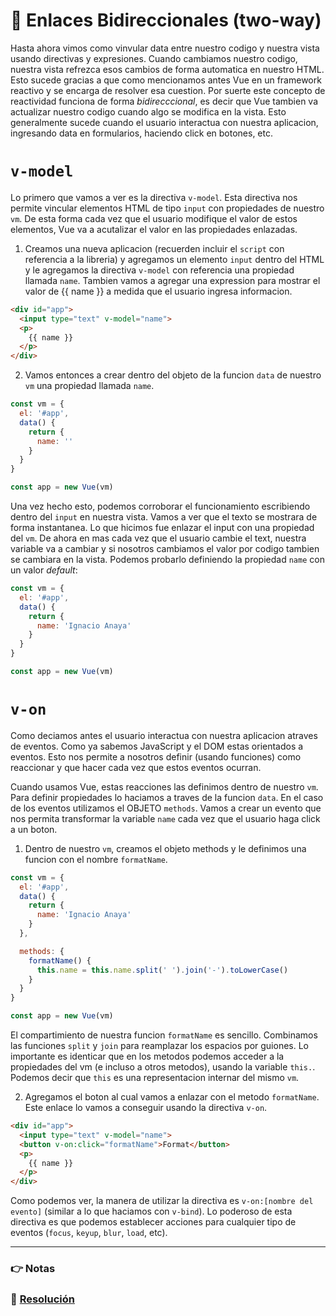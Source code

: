 # 🔁 Enlaces Bidireccionales (two-way)

Hasta ahora vimos como vinvular data entre nuestro codigo y nuestra vista usando directivas y expresiones. Cuando cambiamos nuestro codigo, nuestra vista refrezca esos cambios de forma automatica en nuestro HTML. Esto sucede gracias a que como mencionamos antes Vue en un framework reactivo y se encarga de resolver esa cuestion.
Por suerte este concepto de reactividad funciona de forma *bidirecccional*, es decir que Vue tambien va actualizar nuestro codigo cuando algo se modifica en la vista. Esto generalmente sucede cuando el usuario interactua con nuestra aplicacion, ingresando data en formularios, haciendo click en botones, etc.


# `v-model`

Lo primero que vamos a ver es la directiva `v-model`. Esta directiva nos permite vincular elementos HTML de tipo `input` con propiedades de nuestro `vm`. De esta forma cada vez que el usuario modifique el valor de estos elementos, Vue va a acutalizar el valor en las propiedades enlazadas.

1. Creamos una nueva aplicacion (recuerden incluir el `script` con referencia a la libreria)
y agregamos un elemento `input` dentro del HTML y le agregamos la directiva `v-model` con referencia una propiedad llamada `name`. Tambien vamos a agregar una expression para mostrar el valor de {{ name }} a medida que el usuario ingresa informacion.

  ```html
  <div id="app">
    <input type="text" v-model="name">
    <p>
      {{ name }}
    </p>
  </div>
  ```

2. Vamos entonces a crear dentro del objeto de la funcion `data` de nuestro `vm` una propiedad llamada `name`.

  ```javascript
  const vm = {
    el: '#app',
    data() {
      return {
      	name: ''
      }
    }
  }

  const app = new Vue(vm)
  ```

Una vez hecho esto, podemos corroborar el funcionamiento escribiendo dentro del `input` en nuestra vista. Vamos a ver que el texto se mostrara de forma instantanea. Lo que hicimos fue enlazar el input con una propiedad del `vm`. De ahora en mas cada vez que el usuario cambie el text, nuestra variable va a cambiar y si nosotros cambiamos el valor por codigo tambien se cambiara en la vista. Podemos probarlo definiendo la propiedad `name` con un valor *default*:

  ```javascript
  const vm = {
    el: '#app',
    data() {
      return {
        name: 'Ignacio Anaya'
      }
    }
  }

  const app = new Vue(vm)
  ```

# `v-on`

Como deciamos antes el usuario interactua con nuestra aplicacion atraves de eventos. Como ya sabemos JavaScript y el DOM estas orientados a eventos. Esto nos permite a nosotros definir (usando funciones) como reaccionar y que hacer cada vez que estos eventos ocurran.

Cuando usamos Vue, estas reacciones las definimos dentro de nuestro `vm`. Para definir propiedades lo haciamos a traves de la funcion `data`. En el caso de los eventos utilizamos el OBJETO `methods`. Vamos a crear un evento que nos permita transformar la variable `name` cada vez que el usuario haga click a un boton.

1. Dentro de nuestro `vm`, creamos el objeto methods y le definimos una funcion con el nombre `formatName`.

  ```javascript
  const vm = {
    el: '#app',
    data() {
      return {
        name: 'Ignacio Anaya'
      }
    },

    methods: {
      formatName() {
        this.name = this.name.split(' ').join('-').toLowerCase()
      }
    }
  }

  const app = new Vue(vm)
  ```

  El compartimiento de nuestra funcion `formatName` es sencillo. Combinamos las funciones `split` y `join` para reamplazar los espacios por guiones. Lo importante es identicar que en los metodos podemos acceder a la propiedades del vm (e incluso a otros metodos), usando la variable `this.`. Podemos decir que `this` es una representacion internar del mismo `vm`.

  2. Agregamos el boton al cual vamos a enlazar con el metodo `formatName`. Este enlace lo vamos a conseguir usando la directiva `v-on`.

  ```html
  <div id="app">
    <input type="text" v-model="name">
    <button v-on:click="formatName">Format</button>
    <p>
      {{ name }}
    </p>
  </div>
  ```

  Como podemos ver, la manera de utilizar la directiva es `v-on:[nombre del evento]` (similar a lo que haciamos con `v-bind`). Lo poderoso de esta directiva es que podemos establecer acciones para cualquier tipo de eventos (`focus`, `keyup`, `blur`, `load`, etc).

___
### 👉 Notas

### 📝 [Resolución](https://jsfiddle.net/ianaya89/adchzy82)

